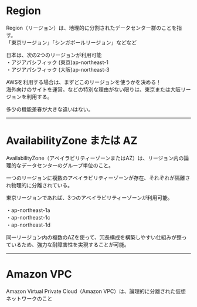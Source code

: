 # Region
Region（リージョン）は、地理的に分割されたデータセンター群のことを指す。   
「東京リージョン」「シンガポールリージョン」などなど

日本は、次の2つのリージョンが利用可能   
・アジアパシフィック (東京)ap-northeast-1   
・アジアパシフィック (大阪)ap-northeast-3

AWSを利用する場合は、まずどこのリージョンを使うかを決める！   
海外向けのサイトを運営。などの特別な理由がない限りは、東京または大阪リージョンを利用する。

多少の機能差春が大きな違いはない。

---
# AvailabilityZone または AZ
AvailabilityZone（アベイラビリティーゾーンまたはAZ）は、リージョン内の論理的なデータセンターのグループ単位のこと。

一つのリージョンに複数のアベイラビリティーゾーンが存在、それぞれが隔離され物理的に分離されている。

東京リージョンであれば、3つのアベイラビリティーゾーンが利用可能。

・ap-northeast-1a   
・ap-northeast-1c   
・ap-northeast-1d   

同一リージョン内の複数のAZを使って、冗長構成を構築しやすい仕組みが整っているため、強力な耐障害性を実現することが可能。

---
# Amazon VPC
Amazon Virtual Private Cloud（Amazon VPC）は、論理的に分離された仮想ネットワークのこと
